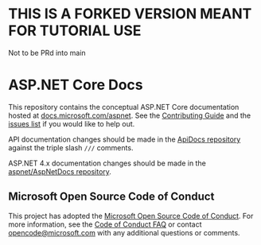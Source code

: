 # THIS IS A FORKED VERSION MEANT FOR TUTORIAL USE
Not to be PRd into main

# ASP.NET Core Docs

This repository contains the conceptual ASP.NET Core documentation hosted at [docs.microsoft.com/aspnet](https://docs.microsoft.com/aspnet). See the [Contributing Guide](CONTRIBUTING.md) and the [issues list](https://github.com/aspnet/Docs/issues) if you would like to help out.

API documentation changes should be made in the [ApiDocs repository](https://github.com/aspnet/ApiDocs) against the triple slash `///` comments.

ASP.NET 4.x documentation changes should be made in the [aspnet/AspNetDocs repository](https://github.com/aspnet/AspNetDocs).

## Microsoft Open Source Code of Conduct

This project has adopted the [Microsoft Open Source Code of Conduct](https://opensource.microsoft.com/codeofconduct/).
For more information, see the [Code of Conduct FAQ](https://opensource.microsoft.com/codeofconduct/faq/) or contact [opencode@microsoft.com](mailto:opencode@microsoft.com) with any additional questions or comments.
